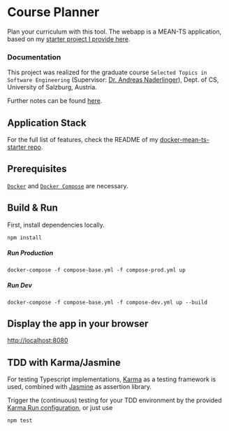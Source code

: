 # Course Planner

Plan your curriculum with this tool. The webapp is a MEAN-TS application, based on my [starter project I provide here](https://github.com/alex-gru/docker-MEAN-ts-starter). 

### Documentation
This project was realized for the graduate course ``Selected Topics in Software Engineering`` (Supervisor: [Dr. Andreas Naderlinger](http://www.softwareresearch.net/team/researchers/andreas-naderlinger/)), Dept. of CS, University of Salzburg, Austria.

Further notes can be found [here](https://docs.google.com/document/d/1RymleWm07xmH_LnFB5_LOq7yFwj1wB7OvTax7AeAAUc/edit?usp=sharing).


## Application Stack
For the full list of features, check the README of my [docker-mean-ts-starter repo](https://github.com/alex-gru/docker-MEAN-ts-starter).

## Prerequisites

[`Docker`](https://docs.docker.com/engine/installation/#supported-platforms) and [`Docker Compose`](https://docs.docker.com/compose/install/) are necessary.

## Build & Run
First, install dependencies locally. 

`npm install`

##### Run Production
`docker-compose -f compose-base.yml -f compose-prod.yml up`

##### Run Dev
`docker-compose -f compose-base.yml -f compose-dev.yml up --build`


## Display the app in your browser

[http://localhost:8080](http://localhost:8080)

## TDD with Karma/Jasmine

For testing Typescript implementations, [Karma](https://karma-runner.github.io/1.0/index.html) as a testing framework is used, combined with [Jasmine](https://jasmine.github.io/2.5/node.html) as assertion library. 

Trigger the (continuous) testing for your TDD environment by the provided [Karma Run configuration](.idea/runConfigurations/karma_test.xml), or just use

`npm test`
